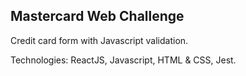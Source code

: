 ## Mastercard Web Challenge

Credit card form with Javascript validation.

Technologies: ReactJS, Javascript, HTML & CSS, Jest.